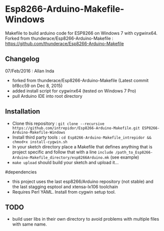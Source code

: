 # Esp8266-Arduino-Makefile-Windows
Makefile to build arduino code for ESP8266 on Windows 7 with cygwinx64.
Forked from thunderace/Esp8266-Arduino-Makefile : https://github.com/thunderace/Esp8266-Arduino-Makefile

## Changelog
07/Feb/2016 : Allan Inda
- forked from thunderace/Esp8266-Arduino-Makefile (Latest commit bf8cc59  on Dec 8, 2015)
- added install script for cygwinx64 (tested on Windows 7 Pro)
- pull Arduino IDE into root directory

## Installation
- Clone this repository : `git clone --recursive https://github.com/intrepidor/Esp8266-Arduino-Makefile.git ESP8266-Arduino-Makefile-Windows`
- Install third party tools : `cd Esp8266-Arduino-Makefile_intrepidor && chmod+x install-cygwin.sh`
- In your sketch directory place a Makefile that defines anything that is project specific and follow that with a line `include /path_to_Esp8266-Arduino-Makefile_directory/esp8266Arduino.mk` (see example)
- `make upload` should build your sketch and upload it...

#dependencies
- this project uses the last esp8266/Arduino repository (not stable) and the last stagging esptool and xtensa-lx106 toolchain
- Requires Perl YAML. Install from cygwin setup tool.

## TODO
- build user libs in their own directory to avoid problems with multiple files with same name.


